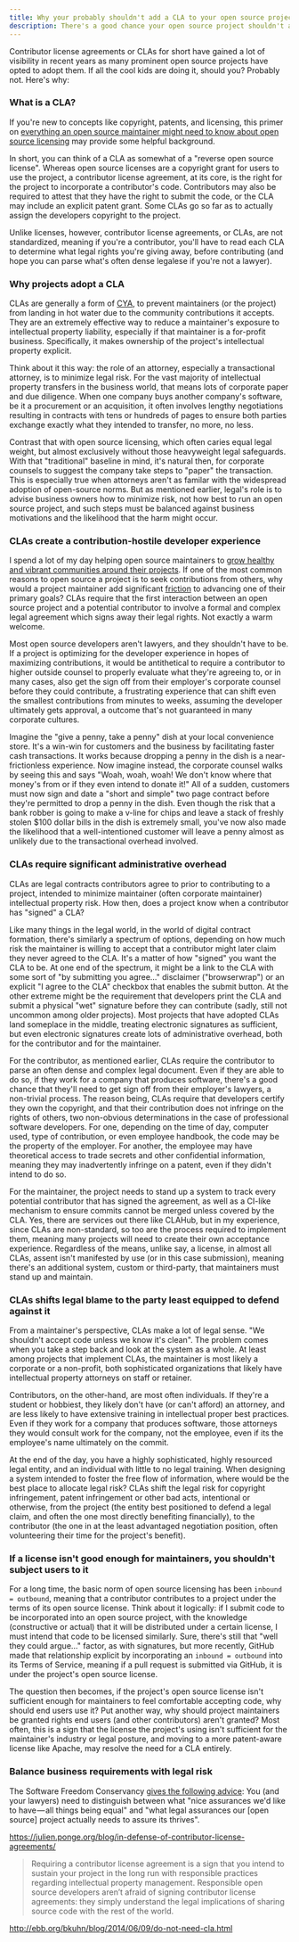 ```yaml
---
title: Why your probably shouldn't add a CLA to your open source project
description: There's a good chance your open source project shouldn't add a contributor license agreement. Here's why.
---
```


Contributor license agreements or CLAs for short have gained a lot of visibility in recent years as many prominent open source projects have opted to adopt them. If all the cool kids are doing it, should you? Probably not. Here's why:

### What is a CLA?

If you're new to concepts like copyright, patents, and licensing, this primer on [everything an open source maintainer might need to know about open source licensing](https://ben.balter.com/2017/11/28/everything-an-open-source-maintainer-might-need-to-know-about-open-source-licensing/) may provide some helpful background.

In short, you can think of a CLA as somewhat of a "reverse open source license". Whereas open source licenses are a copyright grant for users to use the project, a contributor license agreement, at its core, is the right for the project to incorporate a contributor's code. Contributors may also be required to attest that they have the right to submit the code, or the CLA may include an explicit patent grant. Some CLAs go so far as to actually assign the developers copyright to the project.

Unlike licenses, however, contributor license agreements, or CLAs, are not standardized, meaning if you're a contributor, you'll have to read each CLA to determine what legal rights you're giving away, before contributing (and hope you can parse what's often dense legalese if you're not a lawyer).

### Why projects adopt a CLA

CLAs are generally a form of [CYA](https://en.wikipedia.org/wiki/Cover_your_ass), to prevent maintainers (or the project) from landing in hot water due to the community contributions it accepts. They are an extremely effective way to reduce a maintainer's exposure to intellectual property liability, especially if that maintainer is a for-profit business. Specifically, it makes ownership of the project's intellectual property explicit.

Think about it this way: the role of an attorney, especially a transactional attorney, is to minimize legal risk. For the vast majority of intellectual property transfers in the business world, that means lots of corporate paper and due diligence. When one company buys another company's software, be it a procurement or an acquisition, it often involves lengthy negotiations resulting in contracts with tens or hundreds of pages to ensure both parties exchange exactly what they intended to transfer, no more, no less.

Contrast that with open source licensing, which often caries equal legal weight, but almost exclusively without those heavyweight legal safeguards. With that "traditional" baseline in mind, it's natural then, for corporate counsels to suggest the company take steps to "paper" the transaction. This is especially true when attorneys aren't as familar with the widespread adoption of open-source norms. But as mentioned earlier, legal's role is to advise business owners how to minimize risk, not how best to run an open source project, and such steps must be balanced against business motivations and the likelihood that the harm might occur.

### CLAs create a contribution-hostile developer experience

I spend a lot of my day helping open source maintainers to [grow healthy and vibrant communities around their projects](https://ben.balter.com/2017/11/10/twelve-tips-for-growing-communities-around-your-open-source-project/). If one of the most common reasons to open source a project is to seek contributions from others, why would a project maintainer add significant [friction](https://ben.balter.com/2013/08/11/friction/) to advancing one of their primary goals? CLAs require that the first interaction between an open source project and a potential contributor to involve a formal and complex legal agreement which signs away their legal rights. Not exactly a warm welcome.

Most open source developers aren't lawyers, and they shouldn't have to be. If a project is optimizing for the developer experience in hopes of maximizing contributions, it would be antithetical to require a contributor to higher outside counsel to properly evaluate what they're agreeing to, or in many cases, also get the sign off from their employer's corporate counsel before they could contribute, a frustrating experience that can shift even the smallest contributions from minutes to weeks, assuming the developer ultimately gets approval, a outcome that's not guaranteed in many corporate cultures.

Imagine the "give a penny, take a penny" dish at your local convenience store. It's a win-win for customers and the business by facilitating faster cash transactions. It works because dropping a penny in the dish is a near-frictionless experience. Now imagine instead, the corporate counsel walks by seeing this and says "Woah, woah, woah! We don't know where that money's from or if they even intend to donate it!" All of a sudden, customers must now sign and date a "short and simple" two page contract before they're permitted to drop a penny in the dish. Even though the risk that a bank robber is going to make a v-line for chips and leave a stack of freshly stolen $100 dollar bills in the dish is extremely small, you've now also made the likelihood that a well-intentioned customer will leave a penny almost as unlikely due to the transactional overhead involved.

### CLAs require significant administrative overhead

CLAs are legal contracts contributors agree to prior to contributing to a project, intended to minimize maintainer (often corporate maintainer) intellectual property risk. How then, does a project know when a contributor has "signed" a CLA?

Like many things in the legal world, in the world of digital contract formation, there's similarly a spectrum of options, depending on how much risk the maintainer is willing to accept that a contributor might later claim they never agreed to the CLA. It's a matter of how "signed" you want the CLA to be. At one end of the spectrum, it might be a link to the CLA with some sort of "by submitting you agree…" disclaimer ("browserwrap") or an explicit "I agree to the CLA" checkbox that enables the submit button. At the other extreme might be the requirement that developers print the CLA and submit a physical "wet" signature before they can contribute (sadly, still not uncommon among older projects). Most projects that have adopted CLAs land someplace in the middle, treating electronic signatures as sufficient, but even electronic signatures create lots of administrative overhead, both for the contributor and for the maintainer.

For the contributor, as mentioned earlier, CLAs require the contributor to parse an often dense and complex legal document. Even if they are able to do so, if they work for a company that produces software, there's a good chance that they'll need to get sign off from their employer's lawyers, a non-trivial process. The reason being, CLAs require that developers certify they own the copyright, and that their contribution does not infringe on the rights of others, two non-obvious determinations in the case of professional software developers. For one, depending on the time of day, computer used, type of contribution, or even employee handbook, the code may be the property of the employer. For another, the employee may have theoretical access to trade secrets and other confidential information, meaning they may inadvertently infringe on a patent, even if they didn't intend to do so.

For the maintainer, the project needs to stand up a system to track every potential contributor that has signed the agreement, as well as a CI-like mechanism to ensure commits cannot be merged unless covered by the CLA. Yes, there are services out there like CLAHub, but in my experience, since CLAs are non-standard, so too are the process required to implement them, meaning many projects will need to create their own acceptance experience. Regardless of the means, unlike say, a license, in almost all CLAs, assent isn't manifested by use (or in this case submission), meaning there's an additional system, custom or third-party, that maintainers must stand up and maintain.

### CLAs shifts legal blame to the party least equipped to defend against it

From a maintainer's perspective, CLAs make a lot of legal sense. "We shouldn't accept code unless we know it's clean". The problem comes when you take a step back and look at the system as a whole. At least among projects that implement CLAs, the maintainer is most likely a corporate or a non-profit, both sophisticated organizations that likely have intellectual property attorneys on staff or retainer.

Contributors, on the other-hand, are most often individuals. If they're a student or hobbiest, they likely don't have (or can't afford) an attorney, and are less likely to have extensive training in intellectual proper best practices. Even if they work for a company that produces software, those attorneys they would consult work for the company, not the employee, even if its the employee's name ultimately on the commit.

At the end of the day, you have a highly sophisticated, highly resourced legal entity, and an individual with little to no legal training. When designing a system intended to foster the free flow of information, where would be the best place to allocate legal risk? CLAs shift the legal risk for copyright infringement, patent infringement or other bad acts, intentional or otherwise, from the project (the entity best positioned to defend a legal claim, and often the one most directly benefiting financially), to the contributor (the one in at the least advantaged negotiation position, often volunteering their time for the project's benefit).

### If a license isn't good enough for maintainers, you shouldn't subject users to it

For a long time, the basic norm of open source licensing has been `inbound = outbound`, meaning that a contributor contributes to a project under the terms of its open source license. Think about it logically: if I submit code to be incorporated into an open source project, with the knowledge (constructive or actual) that it will be distributed under a certain license, I must intend that code to be licensed similarly. Sure, there's still that "well they could argue…" factor, as with signatures, but more recently, GitHub made that relationship explicit by incorporating an `inbound = outbound` into its Terms of Service, meaning if a pull request is submitted via GitHub, it is under the project's open source license.

The question then becomes, if the project's open source license isn't sufficient enough for maintainers to feel comfortable accepting code, why should end users use it? Put another way, why should project maintainers be granted rights end users (and other contributors) aren't granted? Most often, this is a sign that the license the project's using isn't sufficient for the maintainer's industry or legal posture, and moving to a more patent-aware license like Apache, may resolve the need for a CLA entirely.

### Balance business requirements with legal risk

The Software Freedom Conservancy [gives the following advice](https://sfconservancy.org/blog/2014/jun/09/do-not-need-cla/): You (and your lawyers) need to distinguish between what "nice assurances we'd like to have — all things being equal" and "what legal assurances our [open source] project actually needs to assure its thrives".

<https://julien.ponge.org/blog/in-defense-of-contributor-license-agreements/>

> Requiring a contributor license agreement is a sign that you intend to sustain your project in the long run with responsible practices regarding intellectual property management. Responsible open source developers aren’t afraid of signing contributor license agreements: they simply understand the legal implications of sharing source code with the rest of the world.

<http://ebb.org/bkuhn/blog/2014/06/09/do-not-need-cla.html>
